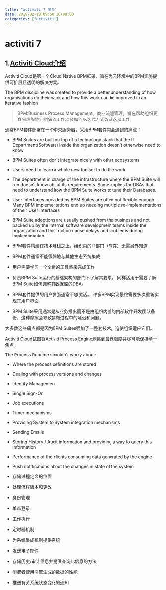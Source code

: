 ```yaml
---
title: "activiti 7 简介"
date: 2019-02-18T09:50:10+08:00
categories: ["activiti"]
---
```


# activiti 7
## 1.[Activiti Cloud介绍](https://activiti.gitbook.io/activiti-7-developers-guide/overview)
Activiti Cloud是第一个Cloud Native BPM框架，旨在为云环境中的BPM实施提供可扩展且透明的解决方案。

The BPM discipline was created to provide a better understanding of how organisations do their work and how this work can be improved in an iterative fashion

> BPM:Business Process Management。商业流程管理。旨在帮助组织更容易理解他们所做的工作以及如何以迭代方式改进这项工作

通常BPM套件部署在一个中央服务器，采用BPM套件常会遇到的痛点：

* BPM Suites are built on top of a technology stack that the IT Department(Software) inside the organization doesn’t otherwise need to know
* BPM Suites often don’t integrate nicely with other ecosystems
* Users need to learn a whole new toolset to do the work
* The department in charge of the infrastructure where the BPM Suite will run doesn’t know about its requirements. Same applies for DBAs that need to understand how the BPM Suite works to tune their Databases.
* User Interfaces provided by BPM Suites are often not flexible enough. Many BPM implementations end up needing multiple re-implementations of their User Interfaces
* BPM Suite adoptions are usually pushed from the business and not backed up by the internal software development teams inside the organization and this friction cause delays and problems during implementation.

* BPM套件构建在技术堆栈之上，组织内的IT部门（软件）无需另外知道
* BPM套件通常不能很好地与其他生态系统集成
* 用户需要学习一个全新的工具集来完成工作
* 负责BPM Suite运行的基础架构的部门不了解其要求。 同样适用于需要了解BPM Suite如何调整其数据库的DBA。
* BPM套件提供的用户界面通常不够灵活。 许多BPM实现最终需要多次重新实现其用户界面
* BPM Suite采用通常是从业务推出而不是由组织内部的内部软件开发团队备份，这种摩擦会导致实施过程中的延迟和问题。

大多数这些痛点都是因为BPM Suites强加了一整套技术，迫使组织适应它们。

Activiti Cloud试图将Activiti Process Engine剥离到最低限度并尽可能保持单一焦点。

The Process Runtime shouldn’t worry about:
* Where the process definitions are stored
* Dealing with process versions and changes
* Identity Management
* Single Sign-On
* Job executions
* Timer mechanisms
* Providing System to System integration mechanisms
* Sending Emails
* Storing History / Audit information and providing a way to query this information
* Performance of the clients consuming data generated by the engine
* Push notifications about the changes in state of the system

* 存储过程定义的位置
* 处理流程版本和更改
* 身份管理
* 单点登录
* 工作执行
* 定时器机制
* 为系统集成机制提供系统
* 发送电子邮件
* 存储历史/审计信息并提供查询此信息的方法
* 消费者使用引擎生成的数据的性能
* 推送有关系统状态变化的通知
